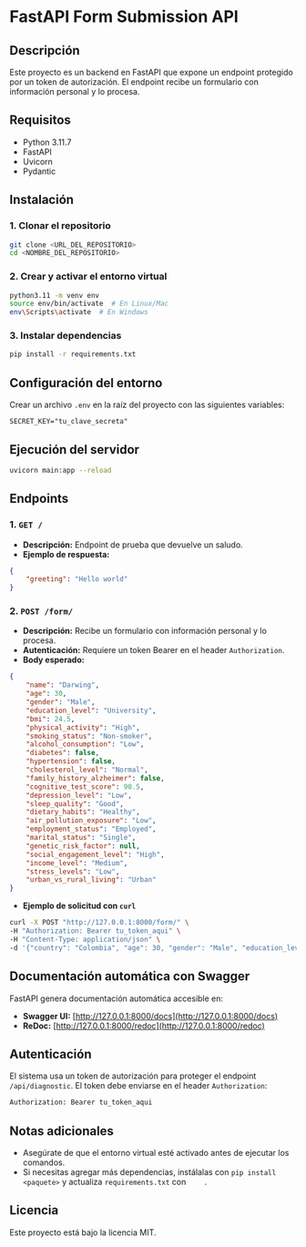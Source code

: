# FastAPI Form Submission API

## Descripción
Este proyecto es un backend en FastAPI que expone un endpoint protegido por un token de autorización. El endpoint recibe un formulario con información personal y lo procesa.

## Requisitos
- Python 3.11.7
- FastAPI
- Uvicorn
- Pydantic

## Instalación
### 1. Clonar el repositorio
```sh
git clone <URL_DEL_REPOSITORIO>
cd <NOMBRE_DEL_REPOSITORIO>
```

### 2. Crear y activar el entorno virtual
```sh
python3.11 -m venv env
source env/bin/activate  # En Linux/Mac
env\Scripts\activate  # En Windows
```

### 3. Instalar dependencias
```sh
pip install -r requirements.txt
```

## Configuración del entorno
Crear un archivo `.env` en la raíz del proyecto con las siguientes variables:
```
SECRET_KEY="tu_clave_secreta"
```

## Ejecución del servidor
```sh
uvicorn main:app --reload
```

## Endpoints
### 1. `GET /`
- **Descripción:** Endpoint de prueba que devuelve un saludo.
- **Ejemplo de respuesta:**
```json
{
    "greeting": "Hello world"
}
```

### 2. `POST /form/`
- **Descripción:** Recibe un formulario con información personal y lo procesa.
- **Autenticación:** Requiere un token Bearer en el header `Authorization`.
- **Body esperado:**
```json
{
    "name": "Darwing",
    "age": 30,
    "gender": "Male",
    "education_level": "University",
    "bmi": 24.5,
    "physical_activity": "High",
    "smoking_status": "Non-smoker",
    "alcohol_consumption": "Low",
    "diabetes": false,
    "hypertension": false,
    "cholesterol_level": "Normal",
    "family_history_alzheimer": false,
    "cognitive_test_score": 90.5,
    "depression_level": "Low",
    "sleep_quality": "Good",
    "dietary_habits": "Healthy",
    "air_pollution_exposure": "Low",
    "employment_status": "Employed",
    "marital_status": "Single",
    "genetic_risk_factor": null,
    "social_engagement_level": "High",
    "income_level": "Medium",
    "stress_levels": "Low",
    "urban_vs_rural_living": "Urban"
}
```
- **Ejemplo de solicitud con `curl`**
```sh
curl -X POST "http://127.0.0.1:8000/form/" \
-H "Authorization: Bearer tu_token_aqui" \
-H "Content-Type: application/json" \
-d '{"country": "Colombia", "age": 30, "gender": "Male", "education_level": "University", "bmi": 24.5}'
```

## Documentación automática con Swagger
FastAPI genera documentación automática accesible en:
- **Swagger UI:** [http://127.0.0.1:8000/docs](http://127.0.0.1:8000/docs)
- **ReDoc:** [http://127.0.0.1:8000/redoc](http://127.0.0.1:8000/redoc)

## Autenticación
El sistema usa un token de autorización para proteger el endpoint `/api/diagnostic`. El token debe enviarse en el header `Authorization`:
```sh
Authorization: Bearer tu_token_aqui
```

## Notas adicionales
- Asegúrate de que el entorno virtual esté activado antes de ejecutar los comandos.
- Si necesitas agregar más dependencias, instálalas con `pip install <paquete>` y actualiza `requirements.txt` con `    `.

## Licencia
Este proyecto está bajo la licencia MIT.

